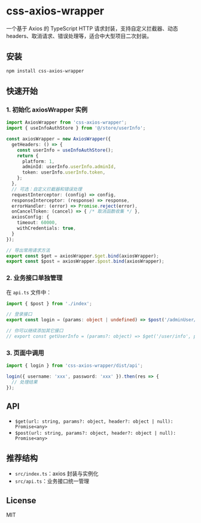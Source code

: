 # css-axios-wrapper

一个基于 Axios 的 TypeScript HTTP 请求封装，支持自定义拦截器、动态 headers、取消请求、错误处理等，适合中大型项目二次封装。

## 安装

```bash
npm install css-axios-wrapper
```

## 快速开始

### 1. 初始化 axiosWrapper 实例

```typescript
import AxiosWrapper from 'css-axios-wrapper';
import { useInfoAuthStore } from '@/store/userInfo';

const axiosWrapper = new AxiosWrapper({
  getHeaders: () => {
    const userInfo = useInfoAuthStore();
    return {
      platform: 1,
      adminId: userInfo.userInfo.adminId,
      token: userInfo.userInfo.token,
    };
  },
  // 可选：自定义拦截器和错误处理
  requestInterceptor: (config) => config,
  responseInterceptor: (response) => response,
  errorHandler: (error) => Promise.reject(error),
  onCancelToken: (cancel) => { /* 取消函数收集 */ },
  axiosConfig: {
    timeout: 60000,
    withCredentials: true,
  }
});

// 导出常用请求方法
export const $get = axiosWrapper.$get.bind(axiosWrapper);
export const $post = axiosWrapper.$post.bind(axiosWrapper);
```

### 2. 业务接口单独管理

在 `api.ts` 文件中：

```typescript
import { $post } from './index';

// 登录接口
export const login = (params: object | undefined) => $post('/adminUser/login', params);

// 你可以继续添加其它接口
// export const getUserInfo = (params?: object) => $get('/user/info', params);
```

### 3. 页面中调用

```typescript
import { login } from 'css-axios-wrapper/dist/api';

login({ username: 'xxx', password: 'xxx' }).then(res => {
  // 处理结果
});
```

## API

- `$get(url: string, params?: object, header?: object | null): Promise<any>`
- `$post(url: string, params?: object, header?: object | null): Promise<any>`

## 推荐结构

- `src/index.ts`：axios 封装与实例化
- `src/api.ts`：业务接口统一管理

## License

MIT